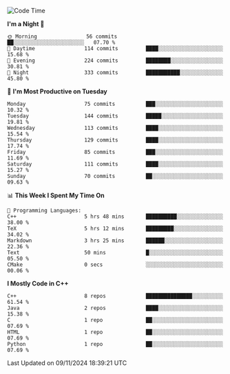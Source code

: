 <!--START_SECTION:waka-->
![Code Time](http://img.shields.io/badge/Code%20Time-167%20hrs%2037%20mins-blue)

**I'm a Night 🦉** 

```text
🌞 Morning                56 commits          ██░░░░░░░░░░░░░░░░░░░░░░░   07.70 % 
🌆 Daytime                114 commits         ████░░░░░░░░░░░░░░░░░░░░░   15.68 % 
🌃 Evening                224 commits         ████████░░░░░░░░░░░░░░░░░   30.81 % 
🌙 Night                  333 commits         ███████████░░░░░░░░░░░░░░   45.80 % 
```
📅 **I'm Most Productive on Tuesday** 

```text
Monday                   75 commits          ███░░░░░░░░░░░░░░░░░░░░░░   10.32 % 
Tuesday                  144 commits         █████░░░░░░░░░░░░░░░░░░░░   19.81 % 
Wednesday                113 commits         ████░░░░░░░░░░░░░░░░░░░░░   15.54 % 
Thursday                 129 commits         ████░░░░░░░░░░░░░░░░░░░░░   17.74 % 
Friday                   85 commits          ███░░░░░░░░░░░░░░░░░░░░░░   11.69 % 
Saturday                 111 commits         ████░░░░░░░░░░░░░░░░░░░░░   15.27 % 
Sunday                   70 commits          ██░░░░░░░░░░░░░░░░░░░░░░░   09.63 % 
```


📊 **This Week I Spent My Time On** 

```text
💬 Programming Languages: 
C++                      5 hrs 48 mins       ██████████░░░░░░░░░░░░░░░   38.00 % 
TeX                      5 hrs 12 mins       █████████░░░░░░░░░░░░░░░░   34.02 % 
Markdown                 3 hrs 25 mins       ██████░░░░░░░░░░░░░░░░░░░   22.36 % 
Text                     50 mins             █░░░░░░░░░░░░░░░░░░░░░░░░   05.50 % 
CMake                    0 secs              ░░░░░░░░░░░░░░░░░░░░░░░░░   00.06 % 
```

**I Mostly Code in C++** 

```text
C++                      8 repos             ███████████████░░░░░░░░░░   61.54 % 
Java                     2 repos             ████░░░░░░░░░░░░░░░░░░░░░   15.38 % 
C                        1 repo              ██░░░░░░░░░░░░░░░░░░░░░░░   07.69 % 
HTML                     1 repo              ██░░░░░░░░░░░░░░░░░░░░░░░   07.69 % 
Python                   1 repo              ██░░░░░░░░░░░░░░░░░░░░░░░   07.69 % 
```




 Last Updated on 09/11/2024 18:39:21 UTC
<!--END_SECTION:waka-->
